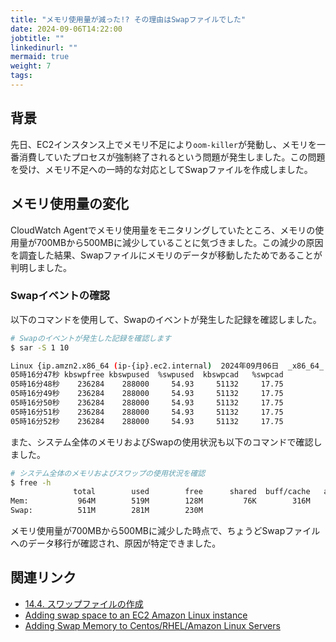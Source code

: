```yaml
---
title: "メモリ使用量が減った!? その理由はSwapファイルでした"
date: 2024-09-06T14:22:00
jobtitle: ""
linkedinurl: ""
mermaid: true
weight: 7
tags:
---
```


## 背景

先日、EC2インスタンス上でメモリ不足により`oom-killer`が発動し、メモリを一番消費していたプロセスが強制終了されるという問題が発生しました。この問題を受け、メモリ不足への一時的な対応としてSwapファイルを作成しました。

## メモリ使用量の変化

CloudWatch Agentでメモリ使用量をモニタリングしていたところ、メモリの使用量が700MBから500MBに減少していることに気づきました。この減少の原因を調査した結果、Swapファイルにメモリのデータが移動したためであることが判明しました。

### Swapイベントの確認

以下のコマンドを使用して、Swapのイベントが発生した記録を確認しました。

```bash
# Swapのイベントが発生した記録を確認します
$ sar -S 1 10

Linux {ip.amzn2.x86_64 (ip-{ip}.ec2.internal)  2024年09月06日  _x86_64_ (1 CPU)
05時16分47秒 kbswpfree kbswpused  %swpused  kbswpcad   %swpcad
05時16分48秒    236284    288000     54.93     51132     17.75
05時16分49秒    236284    288000     54.93     51132     17.75
05時16分50秒    236284    288000     54.93     51132     17.75
05時16分51秒    236284    288000     54.93     51132     17.75
05時16分52秒    236284    288000     54.93     51132     17.75
```

また、システム全体のメモリおよびSwapの使用状況も以下のコマンドで確認しました。

```bash
# システム全体のメモリおよびスワップの使用状況を確認
$ free -h
              total        used        free      shared  buff/cache   available
Mem:           964M        519M        128M         76K        316M        300M
Swap:          511M        281M        230M
```

メモリ使用量が700MBから500MBに減少した時点で、ちょうどSwapファイルへのデータ移行が確認され、原因が特定できました。

## 関連リンク

- [14.4. スワップファイルの作成](https://docs.redhat.com/ja/documentation/red_hat_enterprise_linux/8/html/managing_storage_devices/creating-a-swap-file_getting-started-with-swap)
- [Adding swap space to an EC2 Amazon Linux instance](https://www.photographerstechsupport.com/tutorials/adding-swap-space-ec2-amazon-linux-instance/)
- [Adding Swap Memory to Centos/RHEL/Amazon Linux Servers](https://bluescionic.com/2020/08/29/adding-swap-memory-to-centos-rhel-amazon-linux-servers/)
